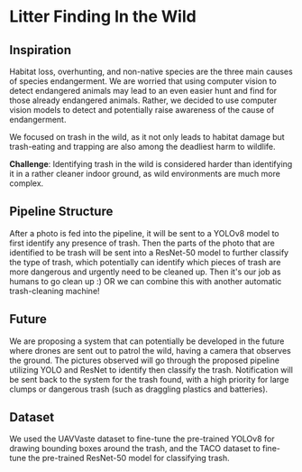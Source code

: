 # Litter Finding In the Wild

## Inspiration

Habitat loss, overhunting, and non-native species are the three main causes of species endangerment. We are worried that using computer vision to detect endangered animals may lead to an even easier hunt and find for those already endangered animals. Rather, we decided to use computer vision models to detect and potentially raise awareness of the cause of endangerment.

We focused on trash in the wild, as it not only leads to habitat damage but trash-eating and trapping are also among the deadliest harm to wildlife. 

__Challenge__: Identifying trash in the wild is considered harder than identifying it in a rather cleaner indoor ground, as wild environments are much more complex. 

## Pipeline Structure

After a photo is fed into the pipeline, it will be sent to a YOLOv8 model to first identify any presence of trash. Then the parts of the photo that are identified to be trash will be sent into a ResNet-50 model to further classify the type of trash, which potentially can identify which pieces of trash are more dangerous and urgently need to be cleaned up. Then it's our job as humans to go clean up :) OR we can combine this with another automatic trash-cleaning machine! 

## Future 

We are proposing a system that can potentially be developed in the future where drones are sent out to patrol the wild, having a camera that observes the ground. The pictures observed will go through the proposed pipeline utilizing YOLO and ResNet to identify then classify the trash. Notification will be sent back to the system for the trash found, with a high priority for large clumps or dangerous trash (such as draggling plastics and batteries). 

## Dataset

We used the UAVVaste dataset to fine-tune the pre-trained YOLOv8 for drawing bounding boxes around the trash, and the TACO dataset to fine-tune the pre-trained ResNet-50 model for classifying trash. 
